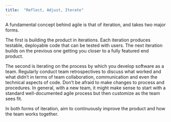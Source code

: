 ```yaml
---
title:  "Reflect, Adjust, Iterate"
---
```

A fundamental concept behind agile is that of iteration, and takes two major forms.

The first is building the product in iterations. Each iteration produces testable, deployable code that can be tested with users. The next iteration builds on the previous one getting you closer to a fully featured end product.

The second is iterating on the process by which you develop software as a team. Regularly conduct team retrospectives to discuss what worked and what didn’t in terms of team collaboration, communication and even the technical aspects of code. Don’t be afraid to make changes to process and procedures. In general, with a new team, it might make sense to start with a standard well-documented agile process but then customize as the team sees fit.

In  both forms of iteration, aim to continuously improve the product and how the team works together.
